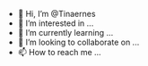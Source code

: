 - 👋 Hi, I’m @Tinaernes
- 👀 I’m interested in ...
- 🌱 I’m currently learning ...
- 💞️ I’m looking to collaborate on ...
- 📫 How to reach me ...

<!---
Tinaernes/Tinaernes is a ✨ special ✨ repository because its `README.md` (this file) appears on your GitHub profile.
You can click the Preview link to take a look at your changes.
--->
